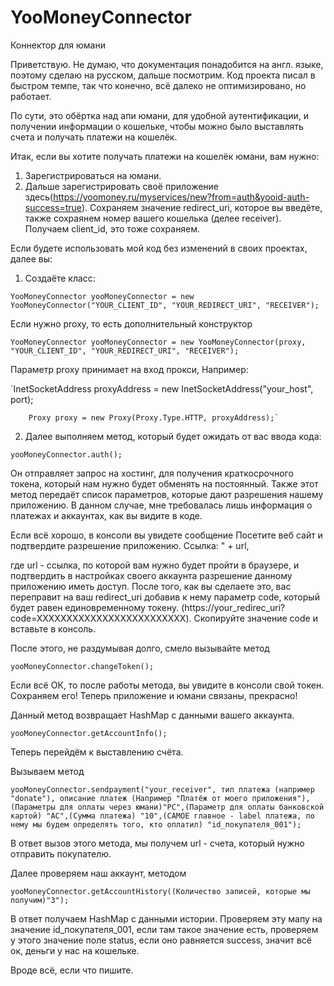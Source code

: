 # YooMoneyConnector
Коннектор для юмани

Приветствую. Не думаю, что документация понадобится на англ. языке, поэтому сделаю на русском, дальше посмотрим. Код проекта писал в быстром темпе, так что конечно, всё далеко не оптимизировано, но работает.

По сути, это обёртка над апи юмани, для удобной аутентификации, и получении информации о кошельке, чтобы можно было выставлять счета и получать платежи на кошелёк.

Итак, если вы хотите получать платежи на кошелёк юмани, вам нужно:
1. Зарегистрироваться на юмани.
2. Дальше зарегистрировать своё приложение здесь(https://yoomoney.ru/myservices/new?from=auth&yooid-auth-success=true). Сохраняем значение redirect_uri, которое вы введёте, также сохраянем номер вашего кошелька (делее receiver). Получаем client_id, это тоже сохраняем.


Если будете использовать мой код без изменений в своих проектах, далее вы:

1. Создаёте класс:

`YooMoneyConnector yooMoneyConnector = new YooMoneyConnector("YOUR_CLIENT_ID", "YOUR_REDIRECT_URI", "RECEIVER");`

Если нужно proxy, то есть дополнительный конструктор 

`YooMoneyConnector yooMoneyConnector = new YooMoneyConnector(proxy, "YOUR_CLIENT_ID", "YOUR_REDIRECT_URI", "RECEIVER");`

Параметр proxy принимает на вход прокси, Например: 

 `InetSocketAddress proxyAddress = new InetSocketAddress("your_host", port);
 
        Proxy proxy = new Proxy(Proxy.Type.HTTP, proxyAddress);`
        
2. Далее выполняем метод, который будет ожидать от вас ввода кода:

`yooMoneyConnector.auth();`

Он отправляет запрос на хостинг, для получения краткосрочного токена, который нам нужно будет обменять на постоянный. Также этот метод передаёт список параметров, которые дают разрешения нашему приложению. В данном случае, мне требовалась лишь информация о платежах и аккаунтах, как вы видите в коде.

Если всё хорошо, в консоли вы увидете сообщение
Посетите веб сайт и подтвердите разрешение приложению. Ссылка: " + url,

где url - ссылка, по которой вам нужно будет пройти в браузере, и подтвердить в настройках своего аккаунта разрешение данному приложению иметь доступ. После того, как вы сделаете это, вас переправит на ваш redirect_uri добавив к нему параметр code, который будет равен единовременному токену. (https://your_redirec_uri?code=XXXXXXXXXXXXXXXXXXXXXXXXX). 
Скопируйте значение code и вставьте в консоль.

После этого, не раздумывая долго, смело вызывайте метод 

`yooMoneyConnector.changeToken();`

Если всё ОК, то после работы метода, вы увидите в консоли свой токен. Сохраняем его! Теперь приложение и юмани связаны, прекрасно!

Данный метод возвращает HashMap с данными вашего аккаунта.

`yooMoneyConnector.getAccountInfo();`

Теперь перейдём к выставлению счёта. 

Вызываем метод 

`yooMoneyConnector.sendpayment("your_receiver", тип платежа (например "donate"), описание платеж (Например "Платёж от моего приложения"), (Параметры для оплаты через юмани)"PC",(Параметр для оплаты банковской картой) "AC",(Сумма платежа) "10",(САМОЕ главное - label платежа, по нему мы будем определять того, кто оплатил) "id_покупателя_001");`

В ответ вызов этого метода, мы получем url - счета, который нужно отправить покупателю. 

Далее проверяем наш аккаунт, методом 

`yooMoneyConnector.getAccountHistory((Количество записей, которые мы получим)"3");`

В ответ получаем HashMap с данными истории. Проверяем эту мапу на значение id_покупателя_001, если там такое значение есть, проверяем у этого значение поле status, если оно равняется success, значит всё ок, деньги у нас на кошельке.

Вроде всё, если что пишите.



